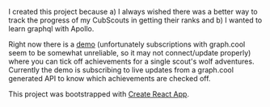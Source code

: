 I created this project because a) I always wished there was a better way to
track the progress of my CubScouts in getting their ranks and b) I wanted to
learn graphql with Apollo.

Right now there is a
[demo](https://bobjohnbob.github.io/scouttracker/build/?id=cj54d5gqs6f4e0156y7x8tj0f)
(unfortunately subscriptions with graph.cool seem to be somewhat unreliable, so
it may not connect/update properly) where you can tick off achievements for a
single scout's wolf adventures. Currently the demo is subscribing to live updates
from a graph.cool generated API to know which achievements are checked off.

This project was bootstrapped with [Create React
App](https://github.com/facebookincubator/create-react-app).

